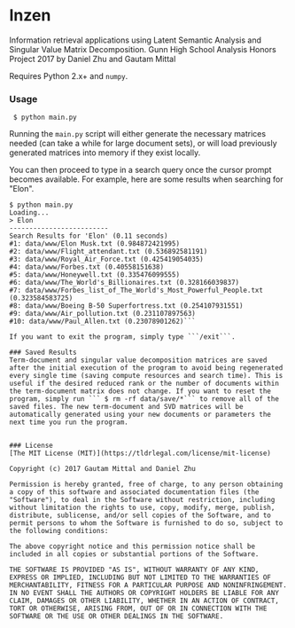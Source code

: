 # Inzen
Information retrieval applications using Latent Semantic Analysis and Singular Value Matrix Decomposition. Gunn High School Analysis Honors Project 2017 by Daniel Zhu and Gautam Mittal

Requires Python 2.x+ and ```numpy```.

### Usage
``` $ python main.py```

Running the ```main.py``` script will either generate the necessary matrices needed (can take a while for large document sets), or will load previously generated matrices into memory if they exist locally.

You can then proceed to type in a search query once the cursor prompt becomes available. For example, here are some results when searching for "Elon".

```none
$ python main.py
Loading...
> Elon
-------------------------
Search Results for 'Elon' (0.11 seconds)
#1: data/www/Elon Musk.txt (0.984872421995)
#2: data/www/Flight_attendant.txt (0.536892581191)
#3: data/www/Royal_Air_Force.txt (0.425419054035)
#4: data/www/Forbes.txt (0.40558151638)
#5: data/www/Honeywell.txt (0.335476099555)
#6: data/www/The_World's_Billionaires.txt (0.328166039837)
#7: data/www/Forbes_list_of_The_World's_Most_Powerful_People.txt (0.323584583725)
#8: data/www/Boeing B-50 Superfortress.txt (0.254107931551)
#9: data/www/Air_pollution.txt (0.231107897563)
#10: data/www/Paul_Allen.txt (0.23078901262)```

If you want to exit the program, simply type ```/exit```.

### Saved Results
Term-document and singular value decomposition matrices are saved after the initial execution of the program to avoid being regenerated every single time (saving compute resources and search time). This is useful if the desired reduced rank or the number of documents within the term-document matrix does not change. If you want to reset the program, simply run ``` $ rm -rf data/save/*``` to remove all of the saved files. The new term-document and SVD matrices will be automatically generated using your new documents or parameters the next time you run the program.


### License
[The MIT License (MIT)](https://tldrlegal.com/license/mit-license)

Copyright (c) 2017 Gautam Mittal and Daniel Zhu

Permission is hereby granted, free of charge, to any person obtaining a copy of this software and associated documentation files (the "Software"), to deal in the Software without restriction, including without limitation the rights to use, copy, modify, merge, publish, distribute, sublicense, and/or sell copies of the Software, and to permit persons to whom the Software is furnished to do so, subject to the following conditions:

The above copyright notice and this permission notice shall be included in all copies or substantial portions of the Software.

THE SOFTWARE IS PROVIDED "AS IS", WITHOUT WARRANTY OF ANY KIND, EXPRESS OR IMPLIED, INCLUDING BUT NOT LIMITED TO THE WARRANTIES OF MERCHANTABILITY, FITNESS FOR A PARTICULAR PURPOSE AND NONINFRINGEMENT. IN NO EVENT SHALL THE AUTHORS OR COPYRIGHT HOLDERS BE LIABLE FOR ANY CLAIM, DAMAGES OR OTHER LIABILITY, WHETHER IN AN ACTION OF CONTRACT, TORT OR OTHERWISE, ARISING FROM, OUT OF OR IN CONNECTION WITH THE SOFTWARE OR THE USE OR OTHER DEALINGS IN THE SOFTWARE.
